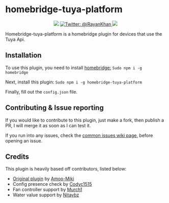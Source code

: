 # homebridge-tuya-platform
 
<p align="center">
    <img src="https://img.shields.io/npm/v/homebridge-tuya-platform?style=for-the-badge)](https://www.npmjs.com/package/homebridge-tuya-platform" />
    <a href="https://twitter.com/iRayanKhan">
        <img src="https://img.shields.io/badge/Contact-@iRayanKhan-lightgrey.svg?style=flat" alt="Twitter: @iRayanKhan" />
    </a>
 <img src="https://img.shields.io/npm/dt/homebridge-tuya-platform?style=for-the-badge)](https://www.npmjs.com/package/homebridge-tuya-platform" />
</p>
 
 Homebridge-tuya-platform is a homebridge plugin for devices that use the Tuya Api.
 
 
## Installation
To use this plugin, you need to install [homebridge:](https://github.com/nfarina/homebridge) ```Sudo npm i -g homebridge```

Next, install this plugin: ```Sudo npm i -g homebridge-tuya-platform```

Finally, fill out the ```config.json``` file.

## Contributing & Issue reporting

If you would like to contribute to this plugin, just make a fork, then publish a PR, I will merge it as soon as I can test it.

If you run into any issues, check the [common issues wiki page](link), before opening an issue. 

## Credits
This plugin is heavily based off contributors, listed below:
- [Original plugin](https://github.com/AMoo-Miki/homebridge-tuya-lan) by [Amoo-Miki](https://github.com/AMoo-Miki)
- Config presence check by [Codyc1515](https://github.com/codyc1515)
- Fan controller support by [Murch1](https://github.com/murch1)
- Water value support by [Nitaybz](https://github.com/nitaybz)
